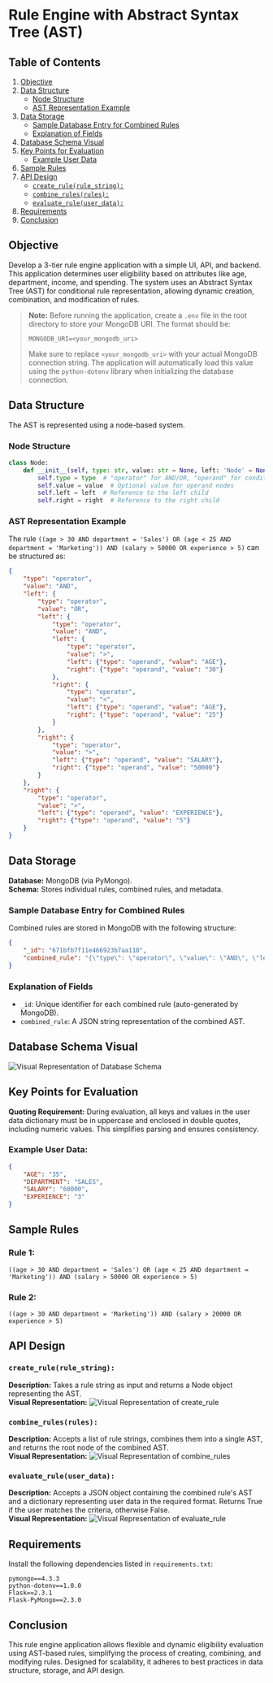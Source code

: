 # Rule Engine with Abstract Syntax Tree (AST)
## Table of Contents
1. [Objective](#objective)
2. [Data Structure](#data-structure)
   - [Node Structure](#node-structure)
   - [AST Representation Example](#ast-representation-example)
3. [Data Storage](#data-storage)
   - [Sample Database Entry for Combined Rules](#sample-database-entry-for-combined-rules)
   - [Explanation of Fields](#explanation-of-fields)
4. [Database Schema Visual](#database-schema-visual)
5. [Key Points for Evaluation](#key-points-for-evaluation)
   - [Example User Data](#example-user-data)
6. [Sample Rules](#sample-rules)
7. [API Design](#api-design)
   - [`create_rule(rule_string):`](#create_rule)
   - [`combine_rules(rules):`](#combine_rules)
   - [`evaluate_rule(user_data):`](#evaluate_rule)
8. [Requirements](#requirements)
9. [Conclusion](#conclusion)

## Objective
Develop a 3-tier rule engine application with a simple UI, API, and backend. This application determines user eligibility based on attributes like age, department, income, and spending. The system uses an Abstract Syntax Tree (AST) for conditional rule representation, allowing dynamic creation, combination, and modification of rules.

> **Note:** Before running the application, create a `.env` file in the root directory to store your MongoDB URI. The format should be:
>
> ```plaintext
> MONGODB_URI=<your_mongodb_uri>
> ```
>
> Make sure to replace `<your_mongodb_uri>` with your actual MongoDB connection string. The application will automatically load this value using the `python-dotenv` library when initializing the database connection.

## Data Structure

The AST is represented using a node-based system.

### Node Structure
```python
class Node:
    def __init__(self, type: str, value: str = None, left: 'Node' = None, right: 'Node' = None):
        self.type = type  # "operator" for AND/OR, "operand" for conditions
        self.value = value  # Optional value for operand nodes
        self.left = left  # Reference to the left child
        self.right = right  # Reference to the right child
```

### AST Representation Example
The rule `((age > 30 AND department = 'Sales') OR (age < 25 AND department = 'Marketing')) AND (salary > 50000 OR experience > 5)` can be structured as:

```json
{
    "type": "operator",
    "value": "AND",
    "left": {
        "type": "operator",
        "value": "OR",
        "left": {
            "type": "operator",
            "value": "AND",
            "left": {
                "type": "operator",
                "value": ">",
                "left": {"type": "operand", "value": "AGE"},
                "right": {"type": "operand", "value": "30"}
            },
            "right": {
                "type": "operator",
                "value": "<",
                "left": {"type": "operand", "value": "AGE"},
                "right": {"type": "operand", "value": "25"}
            }
        },
        "right": {
            "type": "operator",
            "value": ">",
            "left": {"type": "operand", "value": "SALARY"},
            "right": {"type": "operand", "value": "50000"}
        }
    },
    "right": {
        "type": "operator",
        "value": ">",
        "left": {"type": "operand", "value": "EXPERIENCE"},
        "right": {"type": "operand", "value": "5"}
    }
}
```

## Data Storage
**Database:** MongoDB (via PyMongo).  
**Schema:** Stores individual rules, combined rules, and metadata.

### Sample Database Entry for Combined Rules
Combined rules are stored in MongoDB with the following structure:

```json
{
    "_id": "671bfb7f11e466923b7aa118",
    "combined_rule": "{\"type\": \"operator\", \"value\": \"AND\", \"left\": {\"type\": \"operator\", \"value\": \"OR\", \"left\": ...}}"
}
```

### Explanation of Fields
- `_id`: Unique identifier for each combined rule (auto-generated by MongoDB).
- `combined_rule`: A JSON string representation of the combined AST.

## Database Schema Visual
![Visual Representation of Database Schema](images/mongodb_schema.png)

## Key Points for Evaluation
**Quoting Requirement:** During evaluation, all keys and values in the user data dictionary must be in uppercase and enclosed in double quotes, including numeric values. This simplifies parsing and ensures consistency.

### Example User Data:

```json
{
    "AGE": "35",
    "DEPARTMENT": "SALES",
    "SALARY": "60000",
    "EXPERIENCE": "3"
}
```

## Sample Rules
### Rule 1:
```plaintext
((age > 30 AND department = 'Sales') OR (age < 25 AND department = 'Marketing')) AND (salary > 50000 OR experience > 5)
```
### Rule 2:
```plaintext
((age > 30 AND department = 'Marketing')) AND (salary > 20000 OR experience > 5)
```

## API Design
### `create_rule(rule_string):`
**Description:** Takes a rule string as input and returns a Node object representing the AST.  
**Visual Representation:** ![Visual Representation of create_rule](images/create_rule.png)

### `combine_rules(rules):`
**Description:** Accepts a list of rule strings, combines them into a single AST, and returns the root node of the combined AST.  
**Visual Representation:** ![Visual Representation of combine_rules](images/combine_rules.png)

### `evaluate_rule(user_data):`
**Description:** Accepts a JSON object containing the combined rule's AST and a dictionary representing user data in the required format. Returns True if the user matches the criteria, otherwise False.  
**Visual Representation:** ![Visual Representation of evaluate_rule](images/evaluate_rule.png)

## Requirements
Install the following dependencies listed in `requirements.txt`:

```plaintext
pymongo==4.3.3
python-dotenv==1.0.0
Flask==2.3.1
Flask-PyMongo==2.3.0
```

## Conclusion
This rule engine application allows flexible and dynamic eligibility evaluation using AST-based rules, simplifying the process of creating, combining, and modifying rules. Designed for scalability, it adheres to best practices in data structure, storage, and API design.

